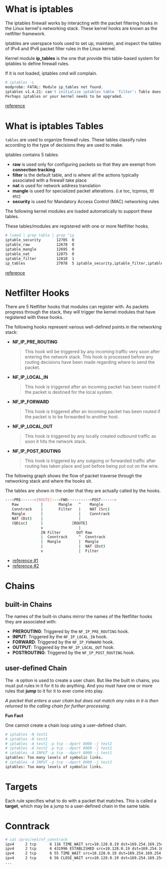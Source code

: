 # What is iptables

The iptables firewall works by interacting with the packet filtering hooks in the Linux kernel's networking stack. These kernel hooks are known as the netfilter framework.

iptables are userspace tools used to set up, maintain, and inspect the tables of IPv4 and IPv6 packet filter rules in the Linux kernel.

Kernel module **ip_tables** is the one that provide this table-based system for iptables to define firewall rules.

If it is not loaded, iptables cmd will complain.

```sh
# iptables -L
modprobe: FATAL: Module ip_tables not found.
iptables v1.4.21: can't initialize iptables table `filter': Table does not exist (do you need to insmod?)
Perhaps iptables or your kernel needs to be upgraded.
```

[reference](https://www.digitalocean.com/community/tutorials/a-deep-dive-into-iptables-and-netfilter-architecture)

# What is iptables Tables

`tables` are used to organize firewall rules. These tables classify rules according to the type of decisions they are used to make.

iptables contains 5 tables:

* **raw** is used only for configuring packets so that they are exempt from **connection tracking**
* **filter** is the default table, and is where all the actions typically associated with a firewall take place
* **nat** is used for network address translation
* **mangle** is used for specialized packet alterations. (i.e toc, tcpmss, ttl etc)
* **security** is used for Mandatory Access Control (MAC) networking rules

The following kernel modules are loaded automatically to support these tables.

These tables/modules are registered with one or more Netfilter hooks.

```sh
# lsmod | grep table | grep ^ip
iptable_security       12705  0
iptable_raw            12678  0
iptable_mangle         12695  0
iptable_nat            12875  0
iptable_filter         12810  1
ip_tables              27078  5 iptable_security,iptable_filter,iptable_mangle,iptable_nat,iptable_raw
```

[reference](https://lwn.net/Articles/267140/)

# Netfilter Hooks


There are 5 Netfilter hooks that modules can register with. As packets progress through the stack, they will trigger the kernel modules that have registered with these hooks.

The following hooks represent various well-defined points in the networking stack:

* **NF_IP_PRE_ROUTING**
  > This hook will be triggered by any incoming traffic very soon after entering the network stack. This hook is processed before any routing decisions have been made regarding where to send the packet.

* **NF_IP_LOCAL_IN**
  > This hook is triggered after an incoming packet has been routed if the packet is destined for the local system.

* **NF_IP_FORWARD**
  > This hook is triggered after an incoming packet has been routed if the packet is to be forwarded to another host.

* **NF_IP_LOCAL_OUT**
  > This hook is triggered by any locally created outbound traffic as soon it hits the network stack.

* **NF_IP_POST_ROUTING**
  > This hook is triggered by any outgoing or forwarded traffic after routing has taken place and just before being put out on the wire.

The following graph shows the flow of packet traverse through the networking stack and where the hooks sit.

The tables are shown in the order that they are actually called by the hooks.

```sh
--->PRE------>[ROUTE]--->FWD---------->POST------>
   Raw          |       Mangle   ^    Mangle
   Conntrack    |       Filter   |    NAT (Src)
   Mangle       |                |    Conntrack
   NAT (Dst)    |                |
   (QDisc)      |             [ROUTE]
                v                |
                IN Filter       OUT Raw
                |  Conntrack     ^  Conntrack
                |  Mangle        |  Mangle
                |                |  NAT (Dst)
                v                |  Filter
```

* [reference #1](https://www.netfilter.org/documentation/HOWTO/netfilter-hacking-HOWTO-3.html)
* [reference #2](https://www.digitalocean.com/community/tutorials/a-deep-dive-into-iptables-and-netfilter-architecture)

# Chains

## built-in Chains

The names of the built-in chains mirror the names of the Netfilter hooks they are associated with:

* **PREROUTING**: Triggered by the `NF_IP_PRE_ROUTING` hook.
* **INPUT**: Triggered by the `NF_IP_LOCAL_IN` hook.
* **FORWARD**: Triggered by the `NF_IP_FORWARD` hook.
* **OUTPUT**: Triggered by the `NF_IP_LOCAL_OUT` hook.
* **POSTROUTING**: Triggered by the `NF_IP_POST_ROUTING` hook.

## user-defined Chain

The `-N` option is used to create a user chain. But like the built in chains, you must put rules in it for it to do anything. And you must have one or more rules that **jump** to it for it to ever come into play.

*A packet that enters a user chain but does not match any rules in it is then returned to the calling chain for further processing.*

**Fun Fact**

One cannot create a chain loop using a user-defined chain.

```sh
# iptables -N test1
# iptables -N test2
# iptables -A test1 -p tcp --dport 8000 -j test2
# iptables -A test2 -p tcp --dport 8000 -j test1
# iptables -A INPUT -p tcp --dport 8000 -j test1
iptables: Too many levels of symbolic links.
# iptables -A INPUT -p tcp --dport 8000 -j test2
iptables: Too many levels of symbolic links.
```

# Targets

Each rule specifies what to do with a packet that matches. This is called a **target**, which may be a jump to a user-defined chain in the same table.

# Conntrack

```sh
# cat /proc/net/nf_conntrack
ipv4     2 tcp      6 116 TIME_WAIT src=10.128.0.19 dst=169.254.169.254 sport=57724 dport=80 src=169.254.169.254 dst=10.128.0.19 sport=80 dport=57724 [ASSURED] mark=0 secctx=system_u:object_r:unlabeled_t:s0 zone=0 use=2
ipv4     2 tcp      6 431996 ESTABLISHED src=10.128.0.19 dst=169.254.169.254 sport=57734 dport=80 src=169.254.169.254 dst=10.128.0.19 sport=80 dport=57734 [ASSURED] mark=0 secctx=system_u:object_r:unlabeled_t:s0 zone=0 use=2
ipv4     2 tcp      6 55 TIME_WAIT src=10.128.0.19 dst=169.254.169.254 sport=57722 dport=80 src=169.254.169.254 dst=10.128.0.19 sport=80 dport=57722 [ASSURED] mark=0 secctx=system_u:object_r:unlabeled_t:s0 zone=0 use=2
ipv4     2 tcp      6 56 CLOSE_WAIT src=10.128.0.19 dst=169.254.169.254 sport=57730 dport=80 src=169.254.169.254 dst=10.128.0.19 sport=80 dport=57730 [ASSURED] mark=0 secctx=system_u:object_r:unlabeled_t:s0 zone=0 use=2
...
```
